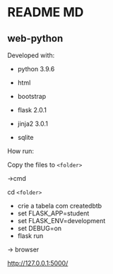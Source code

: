 # README MD

## web-python

Developed with:

* python 3.9.6
* html

* bootstrap
* flask 2.0.1

* jinja2 3.0.1
* sqlite

How run:

Copy the files to `<folder>`

->cmd

cd `<folder>`

* crie a tabela com createdbtb
* set FLASK_APP=student
* set FLASK_ENV=development
* set DEBUG=on
* flask run

-> browser

http://127.0.0.1:5000/
